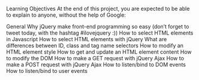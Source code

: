 Learning Objectives
At the end of this project, you are expected to be able to explain to anyone, without the help of Google:

General
Why jQuery make front-end programming so easy (don’t forget to tweet today, with the hashtag #ilovejquery :))
How to select HTML elements in Javascript
How to select HTML elements with jQuery
What are differences between ID, class and tag name selectors
How to modify an HTML element style
How to get and update an HTML element content
How to modify the DOM
How to make a GET request with jQuery Ajax
How to make a POST request with jQuery Ajax
How to listen/bind to DOM events
How to listen/bind to user events